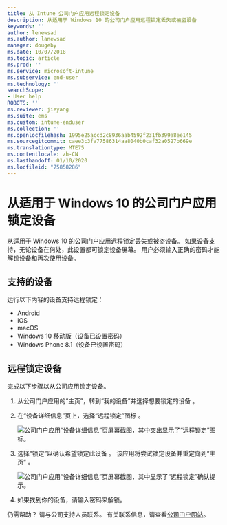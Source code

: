 ```yaml
---
title: 从 Intune 公司门户应用远程锁定设备
description: 从适用于 Windows 10 的公司门户应用远程锁定丢失或被盗设备
keywords: ''
author: lenewsad
ms.author: lanewsad
manager: dougeby
ms.date: 10/07/2018
ms.topic: article
ms.prod: ''
ms.service: microsoft-intune
ms.subservice: end-user
ms.technology: ''
searchScope:
- User help
ROBOTS: ''
ms.reviewer: jieyang
ms.suite: ems
ms.custom: intune-enduser
ms.collection: ''
ms.openlocfilehash: 1995e25accd2c8936aab4592f231fb399a8ee145
ms.sourcegitcommit: caee3c3fa77586314aa8040b0caf32a0527b669e
ms.translationtype: MTE75
ms.contentlocale: zh-CN
ms.lasthandoff: 01/10/2020
ms.locfileid: "75858286"
---
```

# <a name="lock-your-device-from-the-company-portal-app-for-windows-10"></a>从适用于 Windows 10 的公司门户应用锁定设备

从适用于 Windows 10 的公司门户应用远程锁定丢失或被盗设备。 如果设备支持，无论设备在何处，此设置都可锁定设备屏幕。 用户必须输入正确的密码才能解锁设备和再次使用设备。

## <a name="supported-devices"></a>支持的设备

运行以下内容的设备支持远程锁定：  

* Android
* iOS
* macOS
* Windows 10 移动版（设备已设置密码）
* Windows Phone 8.1（设备已设置密码） 
  
## <a name="remote-lock-device"></a>远程锁定设备
完成以下步骤以从公司应用锁定设备。  

1. 从公司门户应用的“主页”，转到“我的设备”并选择想要锁定的设备   。

2. 在“设备详细信息”页上，选择“远程锁定”图标   。  


   ![公司门户应用“设备详细信息”页屏幕截图，其中突出显示了“远程锁定”图标。](./media/1804_remote_lock_Windows_CPapp_05.png)  

3. 选择“锁定”以确认希望锁定此设备  。 该应用将尝试锁定设备并重定向到“主页”  。  


   ![公司门户应用“设备详细信息”页屏幕截图，其中显示了“远程锁定”确认提示。](./media/1804_remote_lock_Windows_CPapp_06.png)  

4. 如果找到你的设备，请输入密码来解锁。  

仍需帮助？ 请与公司支持人员联系。 有关联系信息，请查看[公司门户网站](https://go.microsoft.com/fwlink/?linkid=2010980)。
